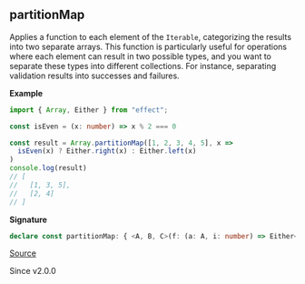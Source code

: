## partitionMap

Applies a function to each element of the `Iterable`, categorizing the results into two separate arrays.
This function is particularly useful for operations where each element can result in two possible types,
and you want to separate these types into different collections. For instance, separating validation results
into successes and failures.

**Example**

```ts
import { Array, Either } from "effect";

const isEven = (x: number) => x % 2 === 0

const result = Array.partitionMap([1, 2, 3, 4, 5], x =>
  isEven(x) ? Either.right(x) : Either.left(x)
)
console.log(result)
// [
//   [1, 3, 5],
//   [2, 4]
// ]
```

**Signature**

```ts
declare const partitionMap: { <A, B, C>(f: (a: A, i: number) => Either<C, B>): (self: Iterable<A>) => [left: Array<B>, right: Array<C>]; <A, B, C>(self: Iterable<A>, f: (a: A, i: number) => Either<C, B>): [left: Array<B>, right: Array<C>]; }
```

[Source](https://github.com/Effect-TS/effect/tree/main/packages/effect/src/Array.ts#L2488)

Since v2.0.0